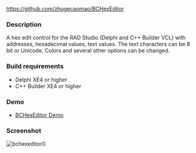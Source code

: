 https://github.com/zhugecaomao/BCHexEditor

<h3>Description</h3>

A hex edit control for the RAD Studio (Delphi and C++ Builder VCL) with addresses, hexadecimal values, text values. The text characters can be 8 bit or Unicode. Colors and several other options can be changed.

<h3>Build requirements</h3>

* Delphi XE4 or higher
* C++ Builder XE4 or higher

<h3>Demo</h3>

  * <a href="http://www.mysqlfront.de/bonecode/BCHexEditor_Demo.zip">BCHexEditor Demo</a>

<h3>Screenshot</h3>

![bchexeditor0](http://www.mysqlfront.de/bonecode/BCH.png)
